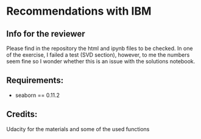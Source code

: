 # Recommendations with IBM
## Info for the reviewer
Please find in the repository the html and ipynb files to be checked. 
In one of the exercise, I failed a test (SVD section), however, to me the numbers seem fine so I wonder whether this is an issue with the solutions notebook.
## Requirements:
- seaborn == 0.11.2
## Credits:
Udacity for the materials and some of the used functions
